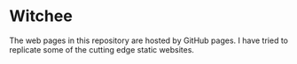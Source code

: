 # Witchee
The web pages in this repository are hosted by GitHub pages. I have tried to replicate some of the cutting edge static websites.
